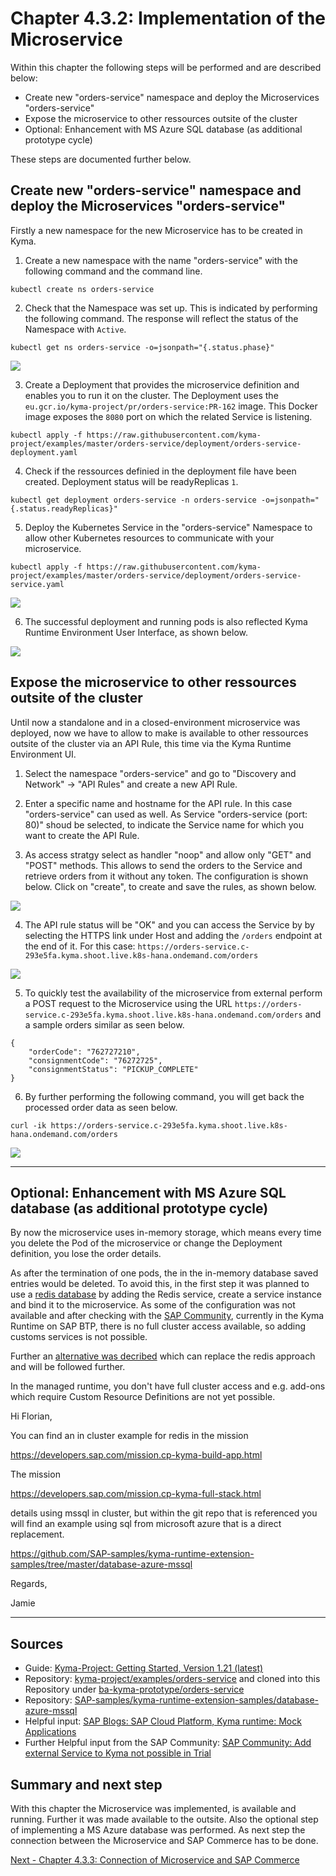 # Chapter 4.3.2: Implementation of the Microservice

Within this chapter the following steps will be performed and are described below:

* Create new "orders-service" namespace and deploy the Microservices "orders-service"
* Expose the microservice to other ressources outsite of the cluster
* Optional: Enhancement with MS Azure SQL database (as additional prototype cycle)

These steps are documented further below.


## Create new "orders-service" namespace and deploy the Microservices "orders-service" 

Firstly a new namespace for the new Microservice has to be created in Kyma.

1. Create a new namespace with the name "orders-service" with the following command and the command line.

```
kubectl create ns orders-service
```

2. Check that the Namespace was set up. This is indicated by performing the following command. The response will reflect the status of the Namespace with `Active`.

```
kubectl get ns orders-service -o=jsonpath="{.status.phase}"
```

![](images/02_01_Kyma_CreateNamespace_orders-service.png)

3. Create a Deployment that provides the microservice definition and enables you to run it on the cluster. The Deployment uses the `eu.gcr.io/kyma-project/pr/orders-service:PR-162` image. This Docker image exposes the `8080` port on which the related Service is listening.

```
kubectl apply -f https://raw.githubusercontent.com/kyma-project/examples/master/orders-service/deployment/orders-service-deployment.yaml
```

4. Check if the ressources definied in the deployment file have been created. Deployment status will be readyReplicas `1`.

```
kubectl get deployment orders-service -n orders-service -o=jsonpath="{.status.readyReplicas}"
```

5. Deploy the Kubernetes Service in the "orders-service" Namespace to allow other Kubernetes resources to communicate with your microservice.

```
kubectl apply -f https://raw.githubusercontent.com/kyma-project/examples/master/orders-service/deployment/orders-service-service.yaml
```

![](images/02_02_Kyma_Deploy_orders-service.png)

6. The successful deployment and running pods is also reflected Kyma Runtime Environment User Interface, as shown below.

![](images/02_03_Kyma_UI_Namespace_orders-service.png)


## Expose the microservice to other ressources outsite of the cluster

Until now a standalone and in a closed-environment microservice was deployed, now we have to allow to make is available to other ressources outsite of the cluster via an API Rule, this time via the Kyma Runtime Environment UI.

1. Select the namespace "orders-service" and go to "Discovery and Network" -> "API Rules" and create a new API Rule. 

2. Enter a specific name and hostname for the API rule. In this case "orders-service" can used as well. As Service "orders-service (port: 80)" shoud be selected, to indicate the Service name for which you want to create the API Rule.

3. As access stratgy select as handler "noop" and allow only "GET" and "POST" methods. This allows to send the orders to the Service and retrieve orders from it without any token. The configuration is shown below. Click on "create", to create and save the rules, as shown below.

![](images/02_04_Kyma_UI_Configure_APIrule.png)

4. The API rule status will be "OK" and you can access the Service by by selecting the HTTPS link under Host and adding the `/orders` endpoint at the end of it. For this case: `https://orders-service.c-293e5fa.kyma.shoot.live.k8s-hana.ondemand.com/orders`

![](images/02_05_Orders-service_Access.png)

5. To quickly test the availability of the microservice from external perform a POST request to the Microservice using the URL `https://orders-service.c-293e5fa.kyma.shoot.live.k8s-hana.ondemand.com/orders` and a sample orders similar as seen below.

```
{
    "orderCode": "762727210",
    "consignmentCode": "76272725",
    "consignmentStatus": "PICKUP_COMPLETE"
}
```

6. By further performing the following command, you will get back the processed order data as seen below. 

```
curl -ik https://orders-service.c-293e5fa.kyma.shoot.live.k8s-hana.ondemand.com/orders
```

![](images/02_06_Orders-service_Orderdata.png)


------------------------------------

## Optional: Enhancement with MS Azure SQL database (as additional prototype cycle)

By now the microservice uses in-memory storage, which means every time you delete the Pod of the microservice or change the Deployment definition, you lose the order details.

 As after the termination of one pods, the in the in-memory database saved entries would be deleted. To avoid this, in the first step it was planned to use a [redis database](https://kyma-project.io/docs/root/getting-started#getting-started-add-the-redis-service) by adding the Redis service, create a service instance and bind it to the microservice. As some of the configuration was not available and after checking with the [SAP Community](https://answers.sap.com/answers/13349083/view.html), currently in the Kyma Runtime on SAP BTP, there is no full cluster access available, so adding customs services is not possible. 

Further an [alternative was decribed](https://answers.sap.com/answers/13350157/view.html) which can replace the redis approach and will be followed further.


In the managed runtime, you don't have full cluster access and e.g. add-ons which require Custom Resource Definitions are not yet possible.

Hi Florian,

You can find an in cluster example for redis in the mission

https://developers.sap.com/mission.cp-kyma-build-app.html

The mission

https://developers.sap.com/mission.cp-kyma-full-stack.html

details using mssql in cluster, but within the git repo that is referenced you will find an example using sql from microsoft azure that is a direct replacement.

https://github.com/SAP-samples/kyma-runtime-extension-samples/tree/master/database-azure-mssql

Regards,

Jamie

------------------------------------

## Sources

* Guide: [Kyma-Project: Getting Started, Version 1.21 (latest)](https://kyma-project.io/docs/root/getting-started/#getting-started-create-a-namespace) 
* Repository: [kyma-project/examples/orders-service](https://github.com/kyma-project/examples/tree/main/orders-service) and cloned into this Repository under [ba-kyma-prototype/orders-service](https://github.com/klouisbrother/ba-kyma-prototype/tree/main/orders-service)
* Repository: [SAP-samples/kyma-runtime-extension-samples/database-azure-mssql](https://github.com/SAP-samples/kyma-runtime-extension-samples/tree/master/database-azure-mssql)
* Helpful input: [SAP Blogs: SAP Cloud Platform, Kyma runtime: Mock Applications](https://blogs.sap.com/2020/06/17/sap-cloud-platform-extension-factory-kyma-runtime-mock-applications)
* Further Helpful input from the SAP Community: [SAP Community: Add external Service to Kyma not possible in Trial](https://answers.sap.com/questions/13348971/add-external-service-to-kyma-not-possible-in-trial.html?childToView=13350157#answer-13350157)
 

## Summary and next step

With this chapter the Microservice was implemented, is available and running. Further it was made available to the outsite. Also the optional step of implementing a MS Azure database was performed. As next step the connection between the Microservice and SAP Commerce has to be done.

[Next - Chapter 4.3.3: Connection of Microservice and SAP Commerce](https://github.com/klouisbrother/ba-kyma-prototype/blob/main/documentation/4.3.3_connection.md) 